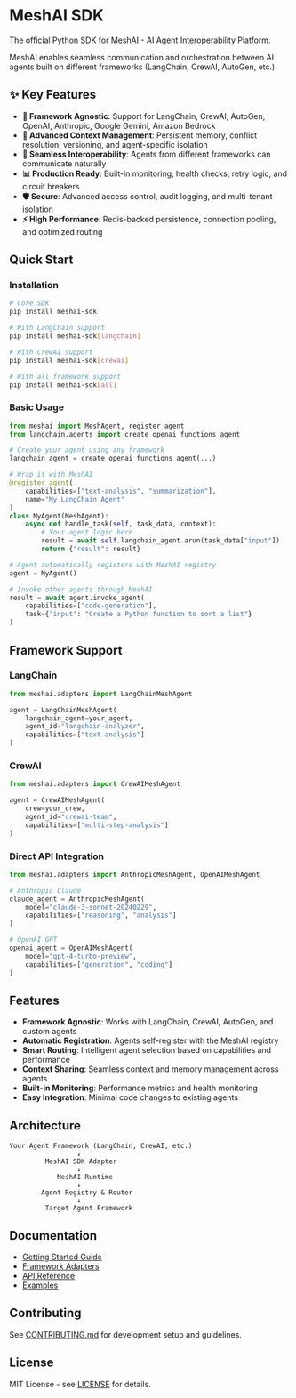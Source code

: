 # MeshAI SDK

The official Python SDK for MeshAI - AI Agent Interoperability Platform.

MeshAI enables seamless communication and orchestration between AI agents built on different frameworks (LangChain, CrewAI, AutoGen, etc.).

## ✨ Key Features

- **🚀 Framework Agnostic**: Support for LangChain, CrewAI, AutoGen, OpenAI, Anthropic, Google Gemini, Amazon Bedrock
- **🧠 Advanced Context Management**: Persistent memory, conflict resolution, versioning, and agent-specific isolation
- **🔄 Seamless Interoperability**: Agents from different frameworks can communicate naturally
- **📊 Production Ready**: Built-in monitoring, health checks, retry logic, and circuit breakers
- **🛡️ Secure**: Advanced access control, audit logging, and multi-tenant isolation
- **⚡ High Performance**: Redis-backed persistence, connection pooling, and optimized routing

## Quick Start

### Installation

```bash
# Core SDK
pip install meshai-sdk

# With LangChain support
pip install meshai-sdk[langchain]

# With CrewAI support  
pip install meshai-sdk[crewai]

# With all framework support
pip install meshai-sdk[all]
```

### Basic Usage

```python
from meshai import MeshAgent, register_agent
from langchain.agents import create_openai_functions_agent

# Create your agent using any framework
langchain_agent = create_openai_functions_agent(...)

# Wrap it with MeshAI
@register_agent(
    capabilities=["text-analysis", "summarization"],
    name="My LangChain Agent"
)
class MyAgent(MeshAgent):
    async def handle_task(self, task_data, context):
        # Your agent logic here
        result = await self.langchain_agent.arun(task_data["input"])
        return {"result": result}

# Agent automatically registers with MeshAI registry
agent = MyAgent()

# Invoke other agents through MeshAI
result = await agent.invoke_agent(
    capabilities=["code-generation"],
    task={"input": "Create a Python function to sort a list"}
)
```

## Framework Support

### LangChain
```python
from meshai.adapters import LangChainMeshAgent

agent = LangChainMeshAgent(
    langchain_agent=your_agent,
    agent_id="langchain-analyzer",
    capabilities=["text-analysis"]
)
```

### CrewAI
```python
from meshai.adapters import CrewAIMeshAgent

agent = CrewAIMeshAgent(
    crew=your_crew,
    agent_id="crewai-team",
    capabilities=["multi-step-analysis"]
)
```

### Direct API Integration
```python
from meshai.adapters import AnthropicMeshAgent, OpenAIMeshAgent

# Anthropic Claude
claude_agent = AnthropicMeshAgent(
    model="claude-3-sonnet-20240229",
    capabilities=["reasoning", "analysis"]
)

# OpenAI GPT
openai_agent = OpenAIMeshAgent(
    model="gpt-4-turbo-preview", 
    capabilities=["generation", "coding"]
)
```

## Features

- **Framework Agnostic**: Works with LangChain, CrewAI, AutoGen, and custom agents
- **Automatic Registration**: Agents self-register with the MeshAI registry
- **Smart Routing**: Intelligent agent selection based on capabilities and performance
- **Context Sharing**: Seamless context and memory management across agents
- **Built-in Monitoring**: Performance metrics and health monitoring
- **Easy Integration**: Minimal code changes to existing agents

## Architecture

```
Your Agent Framework (LangChain, CrewAI, etc.)
                 ↓
         MeshAI SDK Adapter
                 ↓
            MeshAI Runtime
                 ↓
        Agent Registry & Router
                 ↓
         Target Agent Framework
```

## Documentation

- [Getting Started Guide](https://docs.meshai.dev/getting-started)
- [Framework Adapters](https://docs.meshai.dev/adapters)
- [API Reference](https://docs.meshai.dev/api)
- [Examples](https://github.com/meshailabs/meshai-examples)

## Contributing

See [CONTRIBUTING.md](CONTRIBUTING.md) for development setup and guidelines.

## License

MIT License - see [LICENSE](LICENSE) for details.
